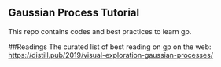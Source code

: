 ## Gaussian Process Tutorial
This repo contains codes and best practices to learn gp.


##Readings
The curated list of best reading on gp on the web:
https://distill.pub/2019/visual-exploration-gaussian-processes/